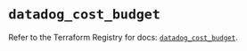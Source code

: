 # `datadog_cost_budget`

Refer to the Terraform Registry for docs: [`datadog_cost_budget`](https://registry.terraform.io/providers/datadog/datadog/3.74.0/docs/resources/cost_budget).
